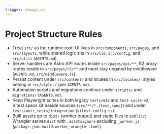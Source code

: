 ```yaml
---
trigger: always_on
---
```


# Project Structure Rules

- Treat `src/` as the runtime root: UI lives in `src/components`, `src/pages`, and `src/layouts`, while shared logic sits in `src/lib`, `src/config`, and `src/utils` (`AGENTS.md`).
- Server handlers are Astro API routes inside `src/pages/api/**`; R2 proxy routes reside in `src/pages/r2/**` and must stay ungated by middleware (`AGENTS.md`, `src/middleware.ts`).
- Persist content under `src/content/` and locales in `src/locales/`; styles belong in `src/styles/` (per `AGENTS.md`).
- Automation scripts and migrations continue under `scripts/` and `migrations/` (`AGENTS.md`).
- Keep Playwright suites in both legacy `tests/e2e` and `test-suite-v2`; Vitest specs sit beside sources (`src/**/*.{test,spec}`) and under `tests/unit`, `tests/integration` (`vitest.config.ts`).
- Built assets go to `dist/` (worker output) and static files to `public/`; Wrangler serves `dist` with `.assetsignore` excluding `_worker.js` (`package.json` `build:worker`, `wrangler.toml`).
